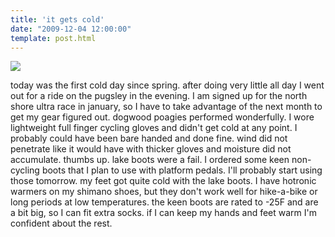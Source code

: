 ```yaml
---
title: 'it gets cold'
date: "2009-12-04 12:00:00"
template: post.html
---
```


![](http://slowtheory.openphoto.me.s3.amazonaws.com/custom/200912/IMG_1135-5dc288_1024x1024.jpg)

today was the first cold day since spring. after doing very little all day I went out for a ride on the pugsley in the evening. I am signed up for the north shore ultra race in january, so I have to take advantage of the next month to get my gear figured out. dogwood poagies performed wonderfully. I wore lightweight full finger cycling gloves and didn't get cold at any point. I probably could have been bare handed and done fine. wind did not penetrate like it would have with thicker gloves and moisture did not accumulate. thumbs up. lake boots were a fail. I ordered some keen non-cycling boots that I plan to use with platform pedals. I'll probably start using those tomorrow. my feet got quite cold with the lake boots. I have hotronic warmers on my shimano shoes, but they don't work well for hike-a-bike or long periods at low temperatures. the keen boots are rated to -25F and are a bit big, so I can fit extra socks. if I can keep my hands and feet warm I'm confident about the rest.